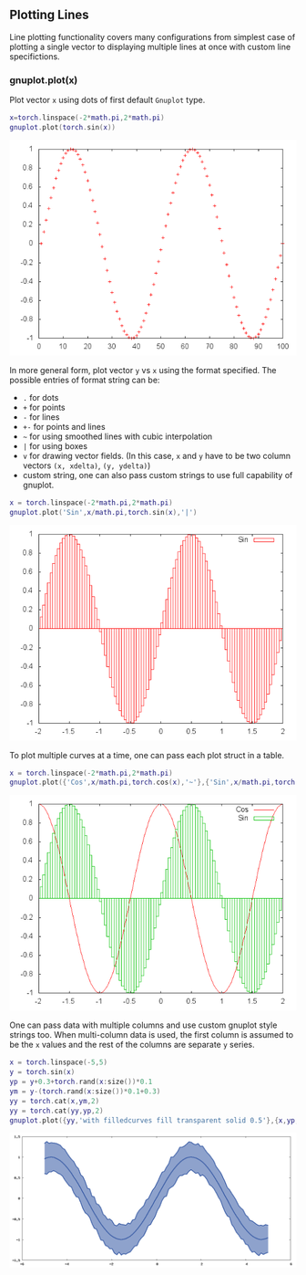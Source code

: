 <a name="gnuplot.line.dok"></a>
## Plotting Lines ##

Line plotting functionality covers many configurations from simplest
case of plotting a single vector to displaying multiple lines at once
with custom line specifictions.

<a name="gnuplot.plot"></a>
### gnuplot.plot(x) ###
Plot vector ` x ` using dots of first default `Gnuplot` type.

```lua
x=torch.linspace(-2*math.pi,2*math.pi)
gnuplot.plot(torch.sin(x))
```
![](plot_x.png)

In more general form, plot vector `y` vs `x` using the format
specified. The possible entries of format string can be:
  * `.` for dots
  * `+` for points
  * `-` for lines
  * `+-` for points and lines
  * `~` for using smoothed lines with cubic interpolation
  * `|` for using boxes
  * `v` for drawing vector fields. (In this case, `x` and `y` have to be two column vectors `(x, xdelta)`, `(y, ydelta)`)
  * custom string, one can also pass custom strings to use full capability of gnuplot.

```lua
x = torch.linspace(-2*math.pi,2*math.pi)
gnuplot.plot('Sin',x/math.pi,torch.sin(x),'|')
```
![](plot_xyf.png)

To plot multiple curves at a time, one can pass each plot struct in a table.

```lua
x = torch.linspace(-2*math.pi,2*math.pi)
gnuplot.plot({'Cos',x/math.pi,torch.cos(x),'~'},{'Sin',x/math.pi,torch.sin(x),'|'})
```
![](plot_sincos.png)

One can pass data with multiple columns and use custom gnuplot style strings too. When multi-column data
is used, the first column is assumed to be the `x` values and the rest of the columns are separate `y` series.

```lua
x = torch.linspace(-5,5)
y = torch.sin(x)
yp = y+0.3+torch.rand(x:size())*0.1
ym = y-(torch.rand(x:size())*0.1+0.3)
yy = torch.cat(x,ym,2)
yy = torch.cat(yy,yp,2)
gnuplot.plot({yy,'with filledcurves fill transparent solid 0.5'},{x,yp,'with lines ls 1'},{x,ym,'with lines ls 1'},{x,y,'with lines ls 1'})
```
![](plot_filled.png)
